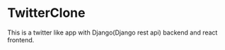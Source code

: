 # TwitterClone

This is a twitter like app with Django(Django rest api) backend and react frontend.
